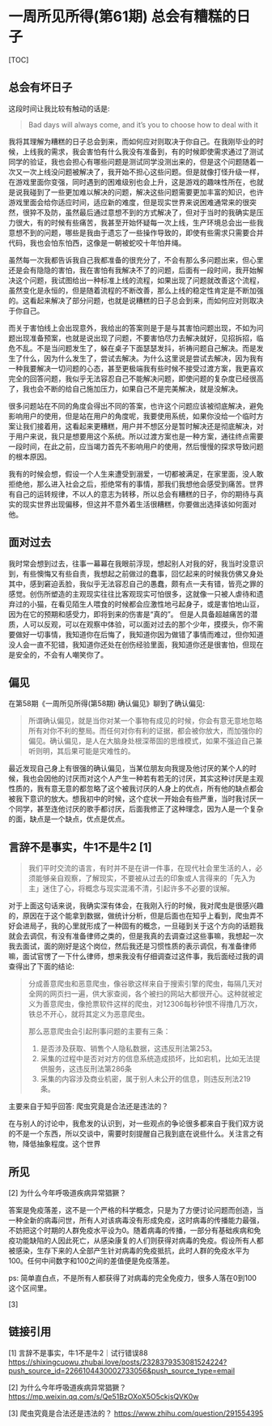 # 一周所见所得(第61期) 总会有糟糕的日子

[TOC]

## 总会有坏日子

这段时间让我比较有触动的话是:

> Bad days will always come, and it’s you to choose how to deal with it

我将其理解为糟糕的日子总会到来，而如何应对则取决于你自己。在我刚毕业的时候，上线我的需求，我会害怕有什么我没有准备到，有的时候即使需求通过了测试同学的验证，我也会担心有哪些问题是测试同学没测出来的，但是这个问题随着一次又一次上线没问题被解决了，我开始不担心这些问题。但是就像打怪升级一样，在游戏里面你变强，同时遇到的困难级别也会上升，这是游戏的趣味性所在，也就是说我碰到了一些更加难以解决的问题，解决这些问题需要更加丰富的知识，也许游戏里面会给你适应时间，适应新的难度，但是现实世界来说困难通常来的很突然，很猝不及防，虽然最后通过意想不到的方式解决了，但对于当时的我确实是压力很大，有的时候有些痛苦，我甚至开始怀疑每一次上线，生产环境总会出一些我意想不到的问题，哪些是我由于遗忘了一些操作导致的，即使有些需求只需要合并代码，我也会怕东怕西，这像是一朝被蛇咬十年怕井绳。 

虽然每一次我都告诉我自己我都准备的很充分了，不会有那么多问题出来，但心里还是会有隐隐的害怕，我在害怕有我解决不了的问题，后面有一段时间，我开始解决这个问题，我试图给出一种标准上线的流程，如果出现了问题就改善这个流程，虽然变化是永恒的，但是随着流程的不断改善，那么上线的稳定性肯定是不断加强的。这看起来解决了部分问题，也就是说糟糕的日子总会到来，而如何应对则取决于你自己。

而关于害怕线上会出现意外，我给出的答案则是于是与其害怕问题出现，不如为问题出现准备预案，也就是说出现了问题，不要害怕尽力去解决就好，见招拆招，临危不乱。不是当问题发生了，躲在桌子下面瑟瑟发抖，祈祷问题自己解决。而是发生了什么，因为什么发生了，尝试去解决。为什么这里说是尝试去解决，因为我有一种我要解决一切问题的心态，甚至更极端我有些时候不接受过渡方案，我更喜欢完全的回答问题，我似乎无法容忍自己不能解决问题，即使问题的复杂度已经很高了，我也会不断的给自己施加压力，如果自己不是完美解决，就是没解决。

很多问题站在不同的角度会得出不同的答案，也许这个问题应该被彻底解决，避免影响用户的使用，但是站在用户的角度呢，我要使用系统，如果你没给一个临时方案让我们接着用，这看起来更糟糕，用户并不想区分是暂时解决还是彻底解决，对于用户来说，我只是想要用这个系统。所以过渡方案也是一种方案，通往终点需要一段时间，在此之前，应当竭力首先不影响用户的使用，然后慢慢的探求导致问题的根本原因。

我有的时候会想，假设一个人生来遭受到溺爱，一切都被满足，在家里面，没人敢拒绝他，那么进入社会之后，拒绝常有的事情，那我们我想他会感受到痛苦。世界有自己的运转规律，不以人的意志为转移，所以总会有糟糕的日子，你的期待与真实的现实世界出现偏移，但这并不意外着生活很糟糕，你要做出选择该如何面对他。

## 面对过去

我时常会想到过去，往事一幕幕在我眼前浮现，想起别人对我的好，我当时没意识到，有些懊悔又有些自责，我想起之前做过的蠢事，回忆起来的时候我仿佛又身处其中，感到窘迫丢脸，我似乎无法容忍自己的愚蠢，颇有点一夫有错，皆亮之罪的感觉。创伤所塑造的主观现实往往比客观现实可怕很多，这就像一只被人虐待和遗弃过的小猫，在看见陌生人喂食的时候都会应激性地弓起身子，或是害怕地山豆，因为在它的预期和感受力，即将到来的伤害是“真的”。 但是人具备超越痛苦的潜质，人可以反观，可以在观察中体验，可以面对过去的那个少年，摸摸头，你不需要做好一切事情，我知道你在后悔了，我知道你因为做错了事情而难过，但你知道没人会一直不犯错，我知道你还处在创伤经验里面，我知道你还是很害怕，但现在是安全的，不会有人嘲笑你了。

## 偏见

在第58期《一周所见所得(第58期) 确认偏见》聊到了确认偏见:

> 所谓确认偏见，就是当你对某一个事物有成见的时候，你会有意无意地忽略所有对你不利的整局。而任何对你有利的证据，都会被你放大，而加强你的偏见。确认偏见，是人在大脑身处根深蒂固的思维模式，如果不强迫自己兼听则明，其后果可能是灾难性的。

最近发现自己身上有很强的确认偏见，当某位朋友向我提及他讨厌的某个人的时候，我也会因他的讨厌而对这个人产生一种若有若无的讨厌，其实这种讨厌是主观性质的，我有意无意的都忽略了这个被我讨厌的人身上的优点，所有他的缺点都会被我下意识的放大。想我初中的时候，这个症状一开始会有些严重，当时我讨厌一个同学，甚至连他讨厌的歌手都讨厌，后面我修正了这种理念，因为人是一个复杂的面，缺点是一个缺点，优点是优点。

## 言辞不是事实，牛1不是牛2 [1]

> 我们平时交流的语言，有时并不是在讲一件事，在现代社会里生活的人，必须能够亲自观察，了解现实，不要被从过去的印象或人言得来的「先入为主」迷住了心，将概念与现实混淆不清，引起许多不必要的误解。

对于上面这句话来说，我确实深有体会，在我刚入行的时候，我对爬虫是很感兴趣的，原因在于这个能拿到数据，做统计分析，但是后面也在知乎上看到，爬虫弄不好会进局子，我的心里就形成了一种固有的概念，一旦碰到关于这个方向的话题我就会去调侃，有没有准备律师之类的，但是我真的去调查过这些事嘛，我想起一次我去面试，面的刚好是这个岗位，然后我还是习惯性质的表示调侃，有准备律师嘛，面试官愣了一下什么律师，想来我没有仔细调查过这件事，我后面经过我的调查得出了下面的结论: 

> 分成善意爬虫和恶意爬虫，像谷歌这样来自于搜索引擎的爬虫，每隔几天对全网的网页扫一遍，供大家查阅，各个被扫的网站大都很开心。这种就被定义为善意爬虫，像抢票软件这样的爬虫，对12306每秒钟恨不得撸几万次，铁总不开心，就将其定义为恶意爬虫。
>
> 那么恶意爬虫会引起刑事问题的主要有三条：
>
> 1. 是否涉及获取、销售个人隐私数据，这违反刑法第253。
> 2. 采集的过程中是否对对方的信息系统造成损坏，比如宕机，比如无法提供服务，这违反刑法第286条
> 3. 采集的内容涉及商业机密，属于别人未公开的信息，则违反刑法219条。

主要来自于知乎回答: 爬虫究竟是合法还是违法的？ 

在与别人的讨论中，我愈发的认识到，对一些观点的争论很多都来自于我们双方说的不是一个东西，所以交谈中，需要时刻提醒自己我到底在说些什么。关注言之有物，降低抽象程度。这个世界	







## 所见

[2]  为什么今年呼吸道疾病异常猖獗？ 

答案是免疫落差，这不是一个严格的科学概念，只是为了方便讨论问题而创造，当一种全新的病毒问世，所有人对该病毒没有形成免疫，这时病毒的传播能力最强，不妨把这个时期的人群免疫水平设为0。随着病毒的传播，一部分有基础疾病和免疫功能缺陷的人因此死亡，从感染康复的人们则获得对病毒的免疫。假设所有人都被感染，生存下来的人全部产生针对病毒的免疫抵抗，此时人群的免疫水平为100。任何中间数字和100之间的差值便是免疫落差。

ps: 简单直白点，不是所有人都获得了对病毒的完全免疫力，很多人落在0到100这个区间里。

[3] 	







## 链接引用

[1]  言辞不是事实，牛1不是牛2｜试行错误88  	https://shixingcuowu.zhubai.love/posts/2328379353081524224?push_source_id=2266104430002733056&push_source_type=email

[2] 为什么今年呼吸道疾病异常猖獗？https://mp.weixin.qq.com/s/Qe51BzOXoX5O5ckjsQVK0w

[3] 爬虫究竟是合法还是违法的？ https://www.zhihu.com/question/291554395
